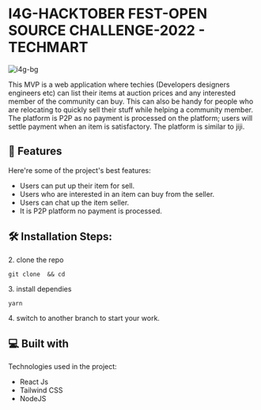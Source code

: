 # I4G-HACKTOBER FEST-OPEN SOURCE CHALLENGE-2022 - TECHMART

![i4g-bg](https://user-images.githubusercontent.com/70960505/193130210-583a1493-dc4d-4ca8-96cd-8cdf63daafd8.png)

<p id="description">This MVP is a web application where techies (Developers designers engineers etc) can list their items at auction prices and any interested member of the community can buy. This can also be handy for people who are relocating to quickly sell their stuff while helping a community member. The platform is P2P as no payment is processed on the platform; users will settle payment when an item is satisfactory. The platform is similar to jiji.</p>

  
  
<h2>🧐 Features</h2>

Here're some of the project's best features:

*   Users can put up their item for sell.
*   Users who are interested in an item can buy from the seller.
*   Users can chat up the item seller.
*   It is P2P platform no payment is processed.

<h2>🛠️ Installation Steps:</h2>

<p>2. clone the repo</p>

```
git clone  && cd 
```

<p>3. install dependies</p>

```
yarn
```

<p>4. switch to another branch to start your work.</p>

  
  
<h2>💻 Built with</h2>

Technologies used in the project:

*   React Js
*   Tailwind CSS
*   NodeJS
